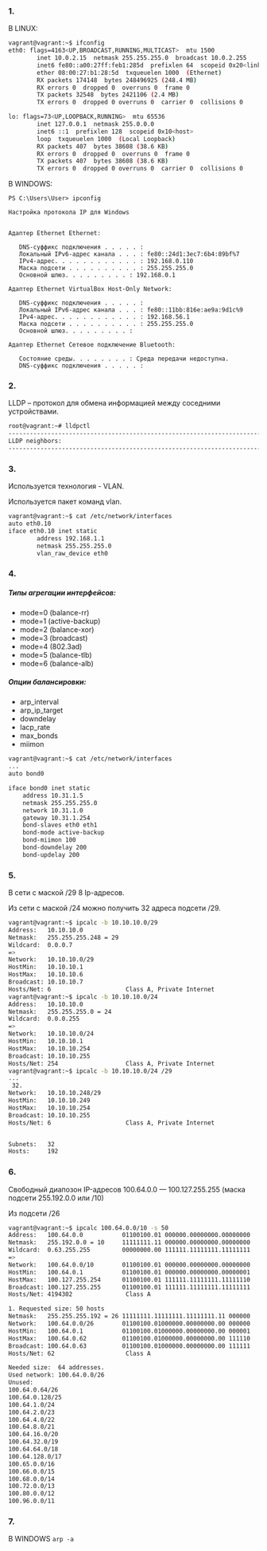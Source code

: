 
### 1.
В LINUX:
```bash
vagrant@vagrant:~$ ifconfig
eth0: flags=4163<UP,BROADCAST,RUNNING,MULTICAST>  mtu 1500
        inet 10.0.2.15  netmask 255.255.255.0  broadcast 10.0.2.255
        inet6 fe80::a00:27ff:feb1:285d  prefixlen 64  scopeid 0x20<link>
        ether 08:00:27:b1:28:5d  txqueuelen 1000  (Ethernet)
        RX packets 174148  bytes 248496925 (248.4 MB)
        RX errors 0  dropped 0  overruns 0  frame 0
        TX packets 32548  bytes 2421106 (2.4 MB)
        TX errors 0  dropped 0 overruns 0  carrier 0  collisions 0

lo: flags=73<UP,LOOPBACK,RUNNING>  mtu 65536
        inet 127.0.0.1  netmask 255.0.0.0
        inet6 ::1  prefixlen 128  scopeid 0x10<host>
        loop  txqueuelen 1000  (Local Loopback)
        RX packets 407  bytes 38608 (38.6 KB)
        RX errors 0  dropped 0  overruns 0  frame 0
        TX packets 407  bytes 38608 (38.6 KB)
        TX errors 0  dropped 0 overruns 0  carrier 0  collisions 0
```
В WINDOWS:
```
PS C:\Users\User> ipconfig

Настройка протокола IP для Windows


Адаптер Ethernet Ethernet:

   DNS-суффикс подключения . . . . . :
   Локальный IPv6-адрес канала . . . : fe80::24d1:3ec7:6b4:89bf%7
   IPv4-адрес. . . . . . . . . . . . : 192.168.0.110
   Маска подсети . . . . . . . . . . : 255.255.255.0
   Основной шлюз. . . . . . . . . : 192.168.0.1

Адаптер Ethernet VirtualBox Host-Only Network:

   DNS-суффикс подключения . . . . . :
   Локальный IPv6-адрес канала . . . : fe80::11bb:816e:ae9a:9d1c%9
   IPv4-адрес. . . . . . . . . . . . : 192.168.56.1
   Маска подсети . . . . . . . . . . : 255.255.255.0
   Основной шлюз. . . . . . . . . :

Адаптер Ethernet Сетевое подключение Bluetooth:

   Состояние среды. . . . . . . . : Среда передачи недоступна.
   DNS-суффикс подключения . . . . . :
   ```
### 2.
LLDP – протокол для обмена информацией между соседними устройствами.
```bash
root@vagrant:~# lldpctl
-------------------------------------------------------------------------------
LLDP neighbors:
-------------------------------------------------------------------------------
```
### 3.
Используется технология - VLAN.

Используется пакет команд vlan.
```bash
vagrant@vagrant:~$ cat /etc/network/interfaces
auto eth0.10
iface eth0.10 inet static
        address 192.168.1.1
        netmask 255.255.255.0
        vlan_raw_device eth0
```
### 4.
##### Типы агрегации интерфейсов: 
 * mode=0 (balance-rr)
 * mode=1 (active-backup)
 * mode=2 (balance-xor)
 * mode=3 (broadcast)
 * mode=4 (802.3ad)
 * mode=5 (balance-tlb)
 * mode=6 (balance-alb)

##### Опции балансировки:
 * arp_interval
 * arp_ip_target
 * downdelay
 * lacp_rate
 * max_bonds
 * miimon
```bash
vagrant@vagrant:~$ cat /etc/network/interfaces
...
auto bond0

iface bond0 inet static
    address 10.31.1.5
    netmask 255.255.255.0
    network 10.31.1.0
    gateway 10.31.1.254
    bond-slaves eth0 eth1
    bond-mode active-backup
    bond-miimon 100
    bond-downdelay 200
    bond-updelay 200
```
### 5.
В сети с маской /29 8 Ip-адресов.

Из сети с маской /24 можно получить 32 адреса подсети /29.
```bash
vagrant@vagrant:~$ ipcalc -b 10.10.10.0/29
Address:   10.10.10.0
Netmask:   255.255.255.248 = 29
Wildcard:  0.0.0.7
=>
Network:   10.10.10.0/29
HostMin:   10.10.10.1
HostMax:   10.10.10.6
Broadcast: 10.10.10.7
Hosts/Net: 6                     Class A, Private Internet
vagrant@vagrant:~$ ipcalc -b 10.10.10.0/24
Address:   10.10.10.0
Netmask:   255.255.255.0 = 24
Wildcard:  0.0.0.255
=>
Network:   10.10.10.0/24
HostMin:   10.10.10.1
HostMax:   10.10.10.254
Broadcast: 10.10.10.255
Hosts/Net: 254                   Class A, Private Internet
vagrant@vagrant:~$ ipcalc -b 10.10.10.0/24 /29
...
 32.
Network:   10.10.10.248/29
HostMin:   10.10.10.249
HostMax:   10.10.10.254
Broadcast: 10.10.10.255
Hosts/Net: 6                     Class A, Private Internet


Subnets:   32
Hosts:     192
```
### 6.
Свободный диапозон IP-адресов 100.64.0.0 — 100.127.255.255 (маска подсети 255.192.0.0 или /10)

Из подсети /26
```bash
vagrant@vagrant:~$ ipcalc 100.64.0.0/10 -s 50
Address:   100.64.0.0           01100100.01 000000.00000000.00000000
Netmask:   255.192.0.0 = 10     11111111.11 000000.00000000.00000000
Wildcard:  0.63.255.255         00000000.00 111111.11111111.11111111
=>
Network:   100.64.0.0/10        01100100.01 000000.00000000.00000000
HostMin:   100.64.0.1           01100100.01 000000.00000000.00000001
HostMax:   100.127.255.254      01100100.01 111111.11111111.11111110
Broadcast: 100.127.255.255      01100100.01 111111.11111111.11111111
Hosts/Net: 4194302               Class A

1. Requested size: 50 hosts
Netmask:   255.255.255.192 = 26 11111111.11111111.11111111.11 000000
Network:   100.64.0.0/26        01100100.01000000.00000000.00 000000
HostMin:   100.64.0.1           01100100.01000000.00000000.00 000001
HostMax:   100.64.0.62          01100100.01000000.00000000.00 111110
Broadcast: 100.64.0.63          01100100.01000000.00000000.00 111111
Hosts/Net: 62                    Class A

Needed size:  64 addresses.
Used network: 100.64.0.0/26
Unused:
100.64.0.64/26
100.64.0.128/25
100.64.1.0/24
100.64.2.0/23
100.64.4.0/22
100.64.8.0/21
100.64.16.0/20
100.64.32.0/19
100.64.64.0/18
100.64.128.0/17
100.65.0.0/16
100.66.0.0/15
100.68.0.0/14
100.72.0.0/13
100.80.0.0/12
100.96.0.0/11
```
### 7.
В WINDOWS `arp -a`


